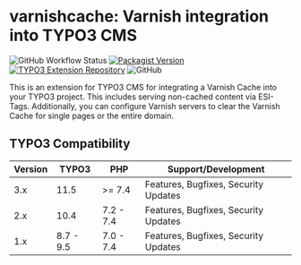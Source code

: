# varnishcache: Varnish integration into TYPO3 CMS

![GitHub Workflow Status](https://img.shields.io/github/workflow/status/mittwald/typo3-varnishcache/Unit%20tests)
[![Packagist Version](https://img.shields.io/packagist/v/mittwald/varnishcache)](https://packagist.org/packages/mittwald/varnishcache)
[![TYPO3 Extension Repository](https://img.shields.io/github/v/release/mittwald/typo3-varnishcache?color=f49700&label=TYPO3%20TER)](https://extensions.typo3.org/extension/varnishcache/)
![GitHub](https://img.shields.io/github/license/mittwald/typo3-varnishcache)

This is an extension for TYPO3 CMS for integrating a Varnish Cache into your TYPO3 project. This includes serving non-cached content via ESI-Tags.
Additionally, you can configure Varnish servers to clear the Varnish Cache for single pages or the entire domain.

## TYPO3 Compatibility

| Version             | TYPO3      | PHP       | Support/Development                     |
| ------------------- | ---------- | ----------|---------------------------------------- |
| 3.x                 | 11.5       | >= 7.4    | Features, Bugfixes, Security Updates    |
| 2.x                 | 10.4       | 7.2 - 7.4 | Features, Bugfixes, Security Updates    |
| 1.x                 | 8.7 - 9.5  | 7.0 - 7.4 | Features, Bugfixes, Security Updates    |
